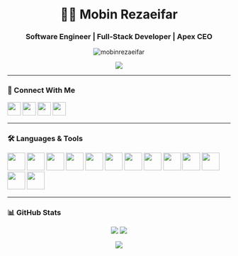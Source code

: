 <h1 align="center">👨‍💻 Mobin Rezaeifar</h1>
<h3 align="center">Software Engineer | Full-Stack Developer | Apex CEO</h3>

<p align="center">
  <img src="https://komarev.com/ghpvc/?username=mobinrezaeifar&label=Profile%20Views&color=blue&style=flat" alt="mobinrezaeifar" />
</p>

<p align="center">
  <a href="https://github.com/mobinrezaeifar">
    <img src="https://github-profile-trophy.vercel.app/?username=mobinrezaeifar&theme=matrix&no-frame=true&no-bg=true&margin-w=20" />
  </a>
</p>

---

### 🔗 Connect With Me

<p align="left">
  <a href="https://dev.to/mobinrezaeifar"><img src="https://raw.githubusercontent.com/rahuldkjain/github-profile-readme-generator/master/src/images/icons/Social/devto.svg" height="30" /></a>
  <a href="https://linkedin.com/in/mobinrezaeifar"><img src="https://raw.githubusercontent.com/rahuldkjain/github-profile-readme-generator/master/src/images/icons/Social/linked-in-alt.svg" height="30" /></a>
  <a href="https://stackoverflow.com/users/21860347/mobin-rezaeifar"><img src="https://raw.githubusercontent.com/rahuldkjain/github-profile-readme-generator/master/src/images/icons/Social/stack-overflow.svg" height="30" /></a>
  <a href="https://instagram.com/mbnrz"><img src="https://raw.githubusercontent.com/rahuldkjain/github-profile-readme-generator/master/src/images/icons/Social/instagram.svg" height="30" /></a>
</p>

---

### 🛠️ Languages & Tools

<p align="left">
  <img src="https://cdn.jsdelivr.net/gh/devicons/devicon/icons/react/react-original.svg" width="40" />
  <img src="https://cdn.jsdelivr.net/gh/devicons/devicon/icons/nodejs/nodejs-original.svg" width="40" />
  <img src="https://cdn.jsdelivr.net/gh/devicons/devicon/icons/nextjs/nextjs-original.svg" width="40" />
  <img src="https://cdn.jsdelivr.net/gh/devicons/devicon/icons/typescript/typescript-original.svg" width="40" />
  <img src="https://cdn.jsdelivr.net/gh/devicons/devicon/icons/javascript/javascript-original.svg" width="40" />
  <img src="https://cdn.jsdelivr.net/gh/devicons/devicon/icons/html5/html5-original.svg" width="40" />
  <img src="https://cdn.jsdelivr.net/gh/devicons/devicon/icons/css3/css3-original.svg" width="40" />
  <img src="https://cdn.jsdelivr.net/gh/devicons/devicon/icons/tailwindcss/tailwindcss-plain.svg" width="40" />
  <img src="https://cdn.jsdelivr.net/gh/devicons/devicon/icons/mongodb/mongodb-original.svg" width="40" />
  <img src="https://cdn.jsdelivr.net/gh/devicons/devicon/icons/postgresql/postgresql-original.svg" width="40" />
  <img src="https://cdn.jsdelivr.net/gh/devicons/devicon/icons/docker/docker-original.svg" width="40" />
  <img src="https://cdn.jsdelivr.net/gh/devicons/devicon/icons/git/git-original.svg" width="40" />
  <img src="https://cdn.jsdelivr.net/gh/devicons/devicon/icons/linux/linux-original.svg" width="40" />
</p>

---

### 📊 GitHub Stats

<p align="center">
  <img src="https://github-readme-stats.vercel.app/api?username=mobinrezaeifar&show_icons=true&theme=tokyonight" />
  <img src="https://github-readme-stats.vercel.app/api/top-langs/?username=mobinrezaeifar&layout=compact&theme=tokyonight" />
</p>

<p align="center">
  <img src="https://github-readme-streak-stats.herokuapp.com?user=mobinrezaeifar&theme=tokyonight" />
</p>
